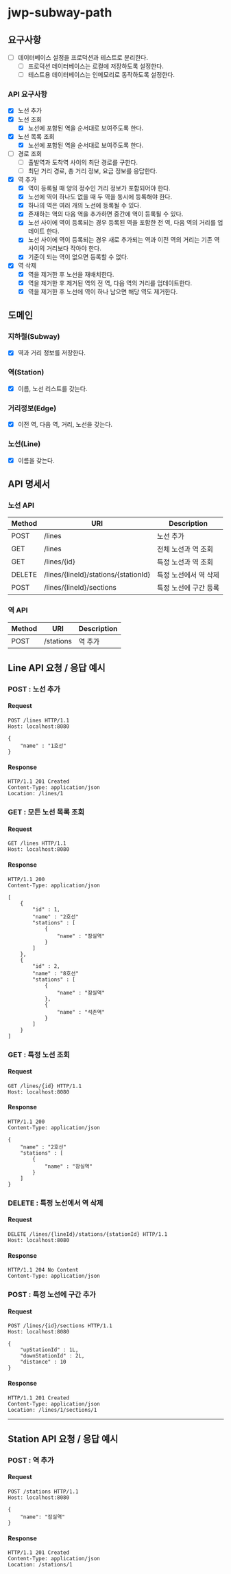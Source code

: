 # jwp-subway-path

## 요구사항
- [ ] 데이터베이스 설정을 프로덕션과 테스트로 분리한다.
    - [ ] 프로덕션 데이터베이스는 로컬에 저장하도록 설정한다.
    - [ ] 테스트용 데이터베이스는 인메모리로 동작하도록 설정한다.

### API 요구사항

- [x] 노선 추가
- [x] 노선 조회
    - [x] 노선에 포함된 역을 순서대로 보여주도록 한다.
- [x] 노선 목록 조회
    - [x] 노선에 포함된 역을 순서대로 보여주도록 한다.
- [ ] 경로 조회
    - [ ] 출발역과 도착역 사이의 최단 경로를 구한다.
    - [ ] 최단 거리 경로, 총 거리 정보, 요금 정보를 응답한다.
- [x] 역 추가
    - [x] 역이 등록될 때 양의 정수인 거리 정보가 포함되어야 한다.
    - [x] 노선에 역이 하나도 없을 때 두 역을 동시에 등록해야 한다.
    - [x] 하나의 역은 여러 개의 노선에 등록될 수 있다.
    - [x] 존재하는 역의 다음 역을 추가하면 중간에 역이 등록될 수 있다.
    - [x] 노선 사이에 역이 등록되는 경우 등록된 역을 포함한 전 역, 다음 역의 거리를 업데이트 한다.
    - [x] 노선 사이에 역이 등록되는 경우 새로 추가되는 역과 이전 역의 거리는 기존 역 사이의 거리보다 작아야 한다.
    - [x] 기준이 되는 역이 없으면 등록할 수 없다.
- [x] 역 삭제
    - [x] 역을 제거한 후 노선을 재배치한다.
    - [x] 역을 제거한 후 제거된 역의 전 역, 다음 역의 거리를 업데이트한다.
    - [x] 역을 제거한 후 노선에 역이 하나 남으면 해당 역도 제거한다.

## 도메인

### 지하철(Subway)

- [x] 역과 거리 정보를 저장한다.

### 역(Station)

- [x] 이름, 노선 리스트를 갖는다.

### 거리정보(Edge)

- [x] 이전 역, 다음 역, 거리, 노선을 갖는다.

### 노선(Line)

- [x] 이름을 갖는다.

## API 명세서

### 노선 API

| Method | URI                                  | Description  |
|--------|--------------------------------------|--------------|
| POST   | /lines                               | 노선 추가        |
| GET    | /lines                               | 전체 노선과 역 조회  |
| GET    | /lines/{id}                          | 특정 노선과 역 조회  |
| DELETE | /lines/{lineId}/stations/{stationId} | 특정 노선에서 역 삭제 |
| POST   | /lines/{lineId}/sections             | 특정 노선에 구간 등록 |

### 역 API

| Method | URI       | Description |
|--------|-----------|-------------|
| POST   | /stations | 역 추가        |

## Line API 요청 / 응답 예시

### POST : 노선 추가

#### Request

```http request
POST /lines HTTP/1.1
Host: localhost:8080

{
    "name" : "1호선"
}
```

#### Response

``` http request
HTTP/1.1 201 Created
Content-Type: application/json
Location: /lines/1
```

### GET : 모든 노선 목록 조회

#### Request

```http request
GET /lines HTTP/1.1
Host: localhost:8080
```

#### Response

``` http request
HTTP/1.1 200
Content-Type: application/json

[
    {
        "id" : 1,
        "name" : "2호선"
        "stations" : [
            {
                "name" : "잠실역"
            }
        ]
    },
    {
        "id" : 2,
        "name" : "8호선"
        "stations" : [
            {
                "name" : "잠실역"
            },
            {
                "name" : "석촌역"
            }
        ]
    }
]
```

### GET : 특정 노선 조회

#### Request

```http request
GET /lines/{id} HTTP/1.1
Host: localhost:8080
```

#### Response

``` http request
HTTP/1.1 200
Content-Type: application/json

{
    "name" : "2호선"
    "stations" : [
        {
            "name" : "잠실역"
        }
    ]
}
```

### DELETE : 특정 노선에서 역 삭제

#### Request

```http request
DELETE /lines/{lineId}/stations/{stationId} HTTP/1.1
Host: localhost:8080
```

#### Response

``` http request
HTTP/1.1 204 No Content
Content-Type: application/json
```

### POST : 특정 노선에 구간 추가

#### Request

```http request
POST /lines/{id}/sections HTTP/1.1
Host: localhost:8080

{
    "upStationId" : 1L,
    "downStationId" : 2L,
    "distance" : 10
}
```

#### Response

``` http request
HTTP/1.1 201 Created
Content-Type: application/json
Location: /lines/1/sections/1
```

---

## Station API 요청 / 응답 예시

### POST : 역 추가

#### Request

```http request
POST /stations HTTP/1.1
Host: localhost:8080

{
    "name": "잠실역"
}
```

#### Response

``` http request
HTTP/1.1 201 Created
Content-Type: application/json
Location: /stations/1
```

